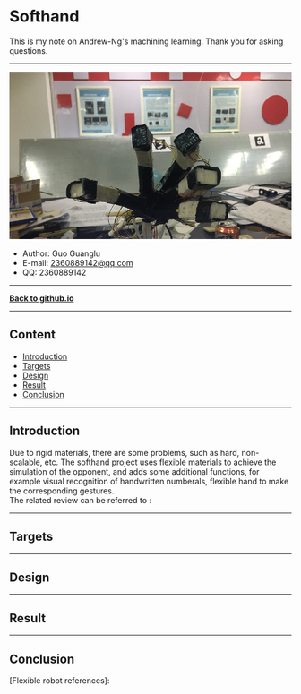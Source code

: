 # Softhand
This is my note on Andrew-Ng's machining learning. Thank you for asking questions.

***
![](/fig/log.png) 
- Author: Guo Guanglu  
- E-mail: 2360889142@qq.com
- QQ: 2360889142  

***
[**Back to github.io**][github.io]

***
## Content  
* [Introduction](#introduction)  
* [Targets](#targets)  
* [Design](#design)  
* [Result](#result)  
* [Conclusion](#conclusion)   

***   
Introduction   
---  
Due to rigid materials, there are some problems, such as hard, non-scalable, etc. The softhand project uses flexible materials to achieve the simulation of the opponent, and adds some additional functions, for example visual recognition of handwritten numberals, flexible hand to make the corresponding gestures.  
The related review can be referred to :  


***
Targets   
---  

***  
Design   
---  

***  
Result  
---  

***  
Conclusion  
---  









[github.io]:https://guoguanglu.github.io "guoguanglu github.io"  
[Flexible robot references]:
